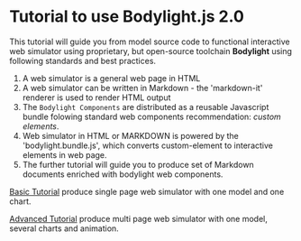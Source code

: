 # Tutorial to use Bodylight.js 2.0

This tutorial will guide you from model source code to functional interactive web simulator using proprietary, but open-source toolchain __Bodylight__ using following standards and best practices.

1. A web simulator is a general web page in HTML
2. A web simulator can be written in Markdown - the 'markdown-it' renderer is used to render HTML output
3. The `Bodylight Components` are distributed as a reusable Javascript bundle folowing standard web components recommendation: _custom elements_. 
4. Web simulator in HTML or MARKDOWN is powered by the 'bodylight.bundle.js', which converts custom-element to interactive elements in web page.
5. The further tutorial will guide you to produce set of Markdown documents enriched with bodylight web components.

<a class="w3-button w3-theme-d1" href="#basic.md">Basic Tutorial</a> produce single page web simulator with one model and one chart.

<a class="w3-button w3-theme-d1" href="#advanced.md">Advanced Tutorial</a> produce multi page web simulator with one model, several charts and animation.





 